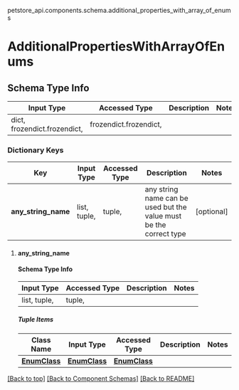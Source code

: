 <a name="top"></a>
petstore_api.components.schema.additional_properties_with_array_of_enums
# AdditionalPropertiesWithArrayOfEnums

## Schema Type Info
Input Type | Accessed Type | Description | Notes
------------ | ------------- | ------------- | -------------
dict, frozendict.frozendict,  | frozendict.frozendict,  |  |

### Dictionary Keys
Key | Input Type | Accessed Type | Description | Notes
------------ | ------------- | ------------- | ------------- | -------------
**any_string_name** | list, tuple,  | tuple,  | any string name can be used but the value must be the correct type | [optional]

1. #### any_string_name
   #### Schema Type Info
   | Input Type | Accessed Type | Description | Notes |
   | ------------ | ------------- | ------------- | ------------- |
   |list, tuple,  | tuple,  |  ||
   ##### Tuple Items
   Class Name | Input Type | Accessed Type | Description | Notes
   ------------- | ------------- | ------------- | ------------- | -------------
   [**EnumClass**](enum_class.EnumClass.md) | [**EnumClass**](enum_class.EnumClass.md) | [**EnumClass**](enum_class.EnumClass.md) |  |

[[Back to top]](#top) [[Back to Component Schemas]](../../../README.md#Component-Schemas) [[Back to README]](../../../README.md)
